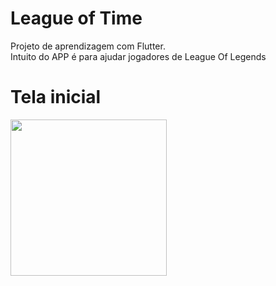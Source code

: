 # League of Time

Projeto de aprendizagem com Flutter.</br>
Intuito do APP é para ajudar jogadores de League Of Legends

# Tela inicial

<img src='https://github.com/Vitttu/League/blob/master/imgMD/Screenshot_1.gif' width="250" heigth="100"/>
</a>
